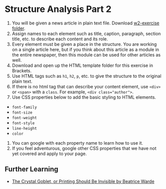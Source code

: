 # Structure Analysis Part 2

1. You will be given a news article in plain text file. Download [w2-exercise folder](../files/w2-exercise.zip).
1. Assign names to each element such as title, caption, paragraph, section title, etc. to describe each content and its role.
1. Every element must be given a place in the structure. You are working on a single article here, but if you think about this article as a module in the entire newspaper, then this module can be used for other articles as well.
1. Download and open up the HTML template folder for this exercise in Brackets.
1. Use HTML tags such as `h1`, `h2`, `p`, etc. to give the structure to the original plain text.
1. If there is no html tag that can describe your content element, use `<div>` or `<span>` with a `class`. For example, `<div class="author">`.
1. Use CSS properties below to add the basic styling to HTML elements.
  - `font-family`
  - `font-size`
  - `font-weight`
  - `font-style`
  - `line-height`
  - `color`
1. You can google with each property name to learn how to use it.
1. If you feel adventurous, google other CSS properties that we have not yet covered and apply to your page.

## Further Learning
- [The Crystal Goblet, or Printing Should Be Invisible by Beatrice Warde](http://www.arts.ucsb.edu/faculty/reese/classes/artistsbooks/Beatrice%20Warde,%20The%20Crystal%20Goblet.pdf)
